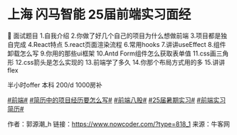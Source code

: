 # 上海 闪马智能 25届前端实习面经

👥 面试题目
1.自我介绍
2.你做了好几个自己的项目为什么想做前端
3.项目都是独自完成
4.React特点
5.react页面渲染流程
6.常用hooks
7.讲讲useEffect
8.组件卸载怎么写
9.你用的那些ui框架
10.Antd Form组件怎么获取表单值
11.css画三角形
12.css箭头是怎么实现的
13.前端学了多久
14.你那个布局方式用的多
15.讲讲flex

半小时offer
本科 200/d 1000房补

 [#前端#]() [#简历中的项目经历要怎么写#]() [#前端八股#]() [#25届暑期实习#]() [#前端实习简历#]()



作者：郭源潮_h
链接：https://www.nowcoder.com/?type=818_1
来源：牛客网